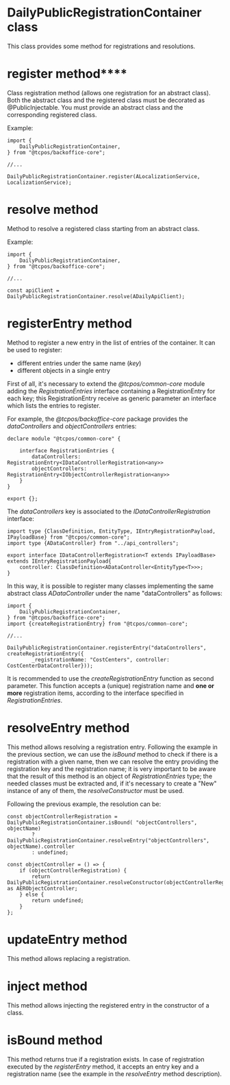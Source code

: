 # DailyPublicRegistrationContainer class

This class provides some method for registrations and resolutions.

# register method****

Class registration method (allows one registration for an abstract class). Both the abstract class and
the registered class must be decorated as @PublicInjectable. You must provide an abstract class and the 
corresponding registered class.

Example:

```
import {
    DailyPublicRegistrationContainer,
} from "@tcpos/backoffice-core";

//...

DailyPublicRegistrationContainer.register(ALocalizationService, LocalizationService);
```

# resolve method

Method to resolve a registered class starting from an abstract class.

Example:

```
import {
    DailyPublicRegistrationContainer,
} from "@tcpos/backoffice-core";

//...

const apiClient = DailyPublicRegistrationContainer.resolve(ADailyApiClient);
```

# registerEntry method

Method to register a new entry in the list of entries of the container. It can be used to register:
- different entries under the same name (_key_)
- different objects in a single entry

First of all, it's necessary to extend the _@tcpos/common-core_ module adding the _RegistrationEntries_ 
interface containing a RegistrationEntry for each key; this RegistrationEntry receive as generic parameter
an interface which lists the entries to register.

For example, the _@tcpos/backoffice-core_ package provides the _dataControllers_ and _objectControllers_
entries:

```
declare module "@tcpos/common-core" {

    interface RegistrationEntries {
        dataControllers: RegistrationEntry<IDataControllerRegistration<any>>
        objectControllers: RegistrationEntry<IObjectControllerRegistration<any>>
    }
}

export {};

```

The _dataControllers_ key is associated to the _IDataControllerRegistration_ interface:

```
import type {ClassDefinition, EntityType, IEntryRegistrationPayload, IPayloadBase} from "@tcpos/common-core";
import type {ADataController} from "../api_controllers";

export interface IDataControllerRegistration<T extends IPayloadBase> extends IEntryRegistrationPayload{
    controller: ClassDefinition<ADataController<EntityType<T>>>;
}
```

In this way, it is possible to register many classes implementing the same abstract class 
_ADataController_ under the name "dataControllers" as follows:

```
import {
    DailyPublicRegistrationContainer,
} from "@tcpos/backoffice-core";
import {createRegistrationEntry} from "@tcpos/common-core";

//...

DailyPublicRegistrationContainer.registerEntry("dataControllers", createRegistrationEntry({
        _registrationName: "CostCenters", controller: CostCenterDataController}));
```

It is recommended to use the _createRegistrationEntry_ function as second parameter. This function
accepts a (unique) registration name and __one or more__ registration items, according to the 
interface specified in _RegistrationEntries_.

# resolveEntry method

This method allows resolving a registration entry. Following the example in the previous section,
we can use the _isBound_ method to check if there is a registration with a given name, then we can 
resolve the entry providing the registration key and the registration name; it is very important
to be aware that the result of this method is an object of _RegistrationEntries_ type; the 
needed classes must be extracted and, if it's necessary to create a "New" instance of any of them,
the _resolveConstructor_ must be used.

Following the previous example, the resolution can be:
```
const objectControllerRegistration = DailyPublicRegistrationContainer.isBound( "objectControllers", objectName)
        ? DailyPublicRegistrationContainer.resolveEntry("objectControllers",  objectName).controller
        : undefined;

const objectController = () => {
    if (objectControllerRegistration) {
        return DailyPublicRegistrationContainer.resolveConstructor(objectControllerRegistration) as AERObjectController;
    } else {
        return undefined;
    }
};

```

# updateEntry method

This method allows replacing a registration.

# inject method

This method allows injecting the registered entry in the constructor of a class.

# isBound method

This method returns true if a registration exists. In case of registration executed by the _registerEntry_ 
method, it accepts an entry key and a registration name (see the example in the _resolveEntry_ method 
description).



